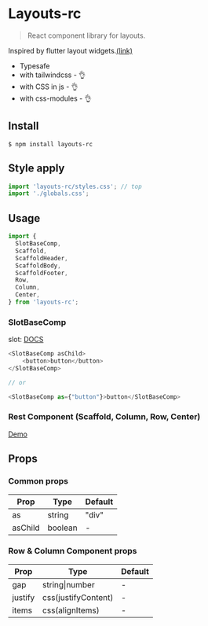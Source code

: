 # Layouts-rc

> React component library for layouts.

Inspired by flutter layout widgets.[(link)](https://docs.flutter.dev/ui/widgets/layout)

- Typesafe
- with tailwindcss - 👌
- with CSS in js - 👌
- with css-modules - 👌

## Install

```shell
$ npm install layouts-rc
```

## Style apply

```typescript jsx
import 'layouts-rc/styles.css'; // top
import './globals.css';
```

## Usage

```typescript jsx
import {
  SlotBaseComp,
  Scaffold,
  ScaffoldHeader,
  ScaffoldBody,
  ScaffoldFooter,
  Row,
  Column,
  Center,
} from 'layouts-rc';
```

### SlotBaseComp

slot: [DOCS](https://www.radix-ui.com/primitives/docs/utilities/slot)

```typescript jsx
<SlotBaseComp asChild>
    <button>button</button>
</SlotBaseComp>

// or

<SlotBaseComp as={"button"}>button</SlotBaseComp>
```

### Rest Component (Scaffold, Column, Row, Center)

[Demo](https://layouts-rc-web.vercel.app)

## Props

### Common props

| Prop    | Type    | Default |
| ------- | ------- | ------- |
| as      | string  | "div"   |
| asChild | boolean | -       |

### Row & Column Component props

| Prop    | Type                | Default |
| ------- | ------------------- | ------- |
| gap     | string\|number      | -       |
| justify | css(justifyContent) | -       |
| items   | css(alignItems)     | -       |
